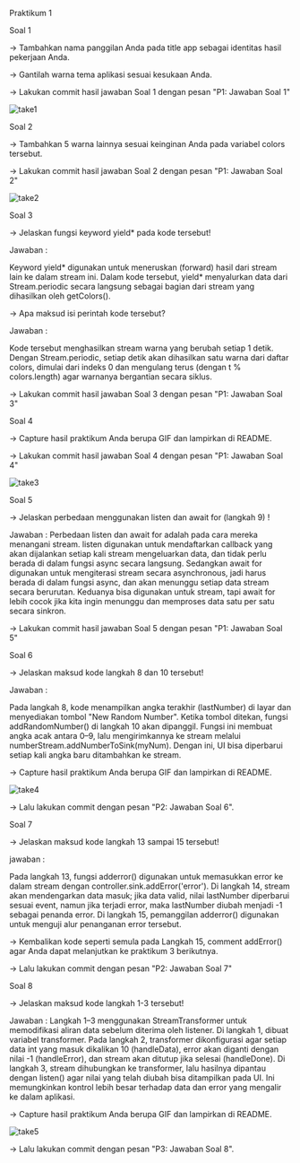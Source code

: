 
Praktikum 1

Soal 1

-> Tambahkan nama panggilan Anda pada title app sebagai identitas hasil pekerjaan Anda.

-> Gantilah warna tema aplikasi sesuai kesukaan Anda.

-> Lakukan commit hasil jawaban Soal 1 dengan pesan "P1: Jawaban Soal 1"

![take1](./images/p1s1.png)

Soal 2

-> Tambahkan 5 warna lainnya sesuai keinginan Anda pada variabel colors tersebut.

-> Lakukan commit hasil jawaban Soal 2 dengan pesan "P1: Jawaban Soal 2"

![take2](./images/p1s2.png)


Soal 3

-> Jelaskan fungsi keyword yield* pada kode tersebut!

Jawaban :

Keyword yield* digunakan untuk meneruskan (forward) hasil dari stream lain ke dalam stream ini. Dalam kode tersebut, yield* menyalurkan data dari Stream.periodic secara langsung sebagai bagian dari stream yang dihasilkan oleh getColors().

-> Apa maksud isi perintah kode tersebut?

Jawaban :

Kode tersebut menghasilkan stream warna yang berubah setiap 1 detik. Dengan Stream.periodic, setiap detik akan dihasilkan satu warna dari daftar colors, dimulai dari indeks 0 dan mengulang terus (dengan t % colors.length) agar warnanya bergantian secara siklus.

-> Lakukan commit hasil jawaban Soal 3 dengan pesan "P1: Jawaban Soal 3"

Soal 4

-> Capture hasil praktikum Anda berupa GIF dan lampirkan di README.

-> Lakukan commit hasil jawaban Soal 4 dengan pesan "P1: Jawaban Soal 4"

![take3](./images/p1s4.gif)


Soal 5

-> Jelaskan perbedaan menggunakan listen dan await for (langkah 9) !

Jawaban :
Perbedaan listen dan await for adalah pada cara mereka menangani stream. listen digunakan untuk mendaftarkan callback yang akan dijalankan setiap kali stream mengeluarkan data, dan tidak perlu berada di dalam fungsi async secara langsung. Sedangkan await for digunakan untuk mengiterasi stream secara asynchronous, jadi harus berada di dalam fungsi async, dan akan menunggu setiap data stream secara berurutan. Keduanya bisa digunakan untuk stream, tapi await for lebih cocok jika kita ingin menunggu dan memproses data satu per satu secara sinkron.

-> Lakukan commit hasil jawaban Soal 5 dengan pesan "P1: Jawaban Soal 5"


Soal 6

-> Jelaskan maksud kode langkah 8 dan 10 tersebut!

Jawaban :

Pada langkah 8, kode menampilkan angka terakhir (lastNumber) di layar dan menyediakan tombol "New Random Number". Ketika tombol ditekan, fungsi addRandomNumber() di langkah 10 akan dipanggil. Fungsi ini membuat angka acak antara 0–9, lalu mengirimkannya ke stream melalui numberStream.addNumberToSink(myNum). Dengan ini, UI bisa diperbarui setiap kali angka baru ditambahkan ke stream.

-> Capture hasil praktikum Anda berupa GIF dan lampirkan di README.

![take4](./images/p2s6.gif)

-> Lalu lakukan commit dengan pesan "P2: Jawaban Soal 6".


Soal 7

-> Jelaskan maksud kode langkah 13 sampai 15 tersebut!

jawaban :

Pada langkah 13, fungsi adderror() digunakan untuk memasukkan error ke dalam stream dengan controller.sink.addError('error'). Di langkah 14, stream akan mendengarkan data masuk; jika data valid, nilai lastNumber diperbarui sesuai event, namun jika terjadi error, maka lastNumber diubah menjadi -1 sebagai penanda error. Di langkah 15, pemanggilan adderror() digunakan untuk menguji alur penanganan error tersebut.

-> Kembalikan kode seperti semula pada Langkah 15, comment addError() agar Anda dapat melanjutkan ke praktikum 3 berikutnya.

-> Lalu lakukan commit dengan pesan "P2: Jawaban Soal 7"

Soal 8

-> Jelaskan maksud kode langkah 1-3 tersebut!

Jawaban :
Langkah 1–3 menggunakan StreamTransformer untuk memodifikasi aliran data sebelum diterima oleh listener. Di langkah 1, dibuat variabel transformer. Pada langkah 2, transformer dikonfigurasi agar setiap data int yang masuk dikalikan 10 (handleData), error akan diganti dengan nilai -1 (handleError), dan stream akan ditutup jika selesai (handleDone). Di langkah 3, stream dihubungkan ke transformer, lalu hasilnya dipantau dengan listen() agar nilai yang telah diubah bisa ditampilkan pada UI. Ini memungkinkan kontrol lebih besar terhadap data dan error yang mengalir ke dalam aplikasi.

-> Capture hasil praktikum Anda berupa GIF dan lampirkan di README.

![take5](./images/p3s8.gif)

-> Lalu lakukan commit dengan pesan "P3: Jawaban Soal 8".